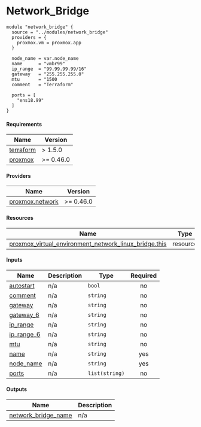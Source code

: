 # Network_Bridge
```
module "network_bridge" {
  source = "../modules/network_bridge"
  providers = {
    proxmox.vm = proxmox.app
  }

  node_name = var.node_name
  name      = "vmbr99"
  ip_range  = "99.99.99.99/16"
  gateway   = "255.255.255.0"
  mtu       = "1500
  comment   = "Terraform"
  
  ports = [
    "ens18.99"
  ]
}
```
<!-- BEGIN_TF_DOCS -->
#### Requirements

| Name | Version |
|------|---------|
| <a name="requirement_terraform"></a> [terraform](#requirement_terraform) | > 1.5.0 |
| <a name="requirement_proxmox"></a> [proxmox](#requirement_proxmox) | >= 0.46.0 |

#### Providers

| Name | Version |
|------|---------|
| <a name="provider_proxmox.network"></a> [proxmox.network](#provider_proxmox.network) | >= 0.46.0 |

#### Resources

| Name | Type |
|------|------|
| [proxmox_virtual_environment_network_linux_bridge.this](https://registry.terraform.io/providers/bpg/proxmox/latest/docs/resources/virtual_environment_network_linux_bridge) | resource |

#### Inputs

| Name | Description | Type | Required |
|------|-------------|------|:--------:|
| <a name="input_autostart"></a> [autostart](#input_autostart) | n/a | `bool` | no |
| <a name="input_comment"></a> [comment](#input_comment) | n/a | `string` | no |
| <a name="input_gateway"></a> [gateway](#input_gateway) | n/a | `string` | no |
| <a name="input_gateway_6"></a> [gateway_6](#input_gateway_6) | n/a | `string` | no |
| <a name="input_ip_range"></a> [ip_range](#input_ip_range) | n/a | `string` | no |
| <a name="input_ip_range_6"></a> [ip_range_6](#input_ip_range_6) | n/a | `string` | no |
| <a name="input_mtu"></a> [mtu](#input_mtu) | n/a | `string` | no |
| <a name="input_name"></a> [name](#input_name) | n/a | `string` | yes |
| <a name="input_node_name"></a> [node_name](#input_node_name) | n/a | `string` | yes |
| <a name="input_ports"></a> [ports](#input_ports) | n/a | `list(string)` | no |

#### Outputs

| Name | Description |
|------|-------------|
| <a name="output_network_bridge_name"></a> [network_bridge_name](#output_network_bridge_name) | n/a |
<!-- END_TF_DOCS -->